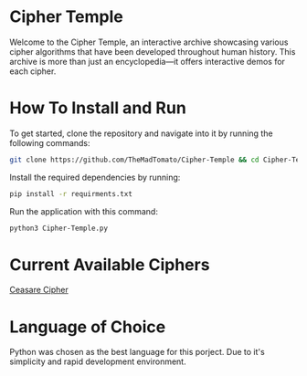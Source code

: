 # Cipher Temple
Welcome to the Cipher Temple, an interactive archive showcasing various cipher algorithms that have been developed throughout human history. This archive is more than just an encyclopedia—it offers interactive demos for each cipher.

# How To Install and Run
To get started, clone the repository and navigate into it by running the following commands:
```bash
git clone https://github.com/TheMadTomato/Cipher-Temple && cd Cipher-Temple
```
Install the required dependencies by running:
```bash
pip install -r requirments.txt
```
Run the application with this command: 
```bash 
python3 Cipher-Temple.py
```

# Current Available Ciphers
[Ceasare Cipher](./doc/Caesar_Cipher_doc.md)

# Language of Choice
Python was chosen as the best language for this porject. Due to it's simplicity and rapid development environment.
